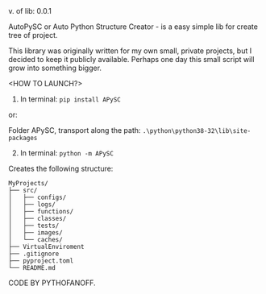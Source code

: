 ﻿<DESCRIPTION>
 v. of lib: 0.0.1

 AutoPySC or Auto Python Structure Creator - is a easy simple lib for create tree of project. 

 This library was originally written for my own small, private projects, 
but I decided to keep it publicly available. 
Perhaps one day this small script will grow into something bigger.

<HOW TO LAUNCH?>
 1) In terminal: ```pip install APySC```
 
 or:

 Folder APySC, transport along the path:  ```.\python\python38-32\lib\site-packages```
 
 2) In terminal: ```python -m APySC```


Creates the following structure:

```
MyProjects/
├── src/
│   ├── configs/
│   ├── logs/
│   ├── functions/
│   ├── classes/
│   ├── tests/
│   ├── images/
│   └── caches/
├── VirtualEnviroment
├── .gitignore
├── pyproject.toml
└── README.md
```

CODE BY PYTHOFANOFF. 











